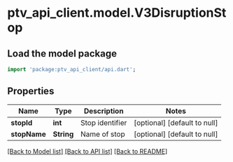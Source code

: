# ptv_api_client.model.V3DisruptionStop

## Load the model package
```dart
import 'package:ptv_api_client/api.dart';
```

## Properties
Name | Type | Description | Notes
------------ | ------------- | ------------- | -------------
**stopId** | **int** | Stop identifier | [optional] [default to null]
**stopName** | **String** | Name of stop | [optional] [default to null]

[[Back to Model list]](../README.md#documentation-for-models) [[Back to API list]](../README.md#documentation-for-api-endpoints) [[Back to README]](../README.md)


